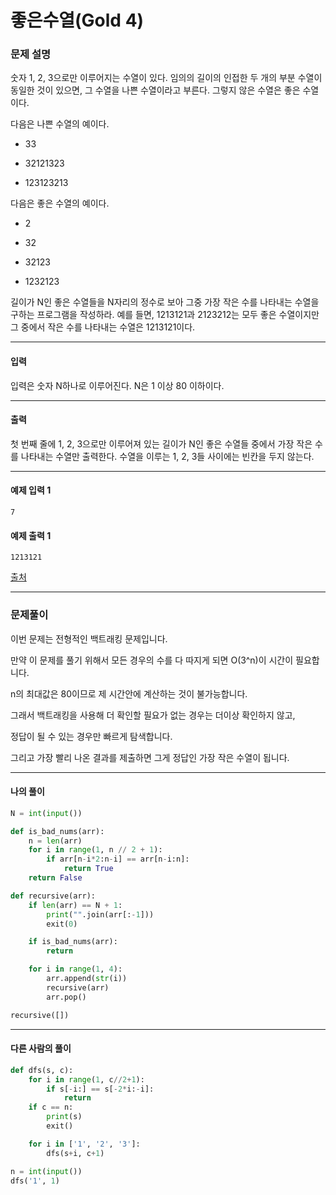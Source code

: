 # 좋은수열(Gold 4)

### 문제 설명

숫자 1, 2, 3으로만 이루어지는 수열이 있다. 임의의 길이의 인접한 두 개의 부분 수열이 동일한 것이 있으면, 그 수열을 나쁜 수열이라고 부른다. 그렇지 않은 수열은 좋은 수열이다.   

다음은 나쁜 수열의 예이다.   

* 33

* 32121323

* 123123213

다음은 좋은 수열의 예이다.   

* 2

* 32

* 32123

* 1232123

길이가 N인 좋은 수열들을 N자리의 정수로 보아 그중 가장 작은 수를 나타내는 수열을 구하는 프로그램을 작성하라. 예를 들면, 1213121과 2123212는 모두 좋은 수열이지만 그 중에서 작은 수를 나타내는 수열은 1213121이다.   

---

#### 입력

입력은 숫자 N하나로 이루어진다. N은 1 이상 80 이하이다.       

---

#### 출력

첫 번째 줄에 1, 2, 3으로만 이루어져 있는 길이가 N인 좋은 수열들 중에서 가장 작은 수를 나타내는 수열만 출력한다. 수열을 이루는 1, 2, 3들 사이에는 빈칸을 두지 않는다.

---
#### 예제 입력 1

~~~
7
~~~

#### 예제 출력 1

~~~
1213121
~~~

[출처](https://www.acmicpc.net/problem/2661)

---

### 문제풀이

이번 문제는 전형적인 백트래킹 문제입니다.   

만약 이 문제를 풀기 위해서 모든 경우의 수를 다 따지게 되면 O(3^n)이 시간이 필요합니다.   

n의 최대값은 80이므로 제 시간안에 계산하는 것이 불가능합니다.   

그래서 백트래킹을 사용해 더 확인할 필요가 없는 경우는 더이상 확인하지 않고,   

정답이 될 수 있는 경우만 빠르게 탐색합니다.   

그리고 가장 빨리 나온 결과를 제출하면 그게 정답인 가장 작은 수열이 됩니다.   

---

#### 나의 풀이

~~~python
N = int(input())

def is_bad_nums(arr):
    n = len(arr)
    for i in range(1, n // 2 + 1):
        if arr[n-i*2:n-i] == arr[n-i:n]:
            return True
    return False

def recursive(arr):
    if len(arr) == N + 1:
        print("".join(arr[:-1]))
        exit(0)

    if is_bad_nums(arr):
        return

    for i in range(1, 4):
        arr.append(str(i))
        recursive(arr)
        arr.pop()

recursive([])
~~~

---

#### 다른 사람의 풀이

~~~python
def dfs(s, c):
    for i in range(1, c//2+1):
        if s[-i:] == s[-2*i:-i]:
            return
    if c == n:
        print(s)
        exit()

    for i in ['1', '2', '3']:
        dfs(s+i, c+1)

n = int(input())
dfs('1', 1)
~~~
